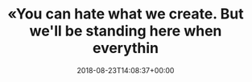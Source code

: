 ---
retweeted: false
source: <a href="https://about.twitter.com/products/tweetdeck" rel="nofollow">TweetDeck</a>
entities:
  hashtags: []
  symbols: []
  user_mentions:
  - name: boysetsfireofficial
    screen_name: boysetsfire302
    indices:
    - '88'
    - '103'
    id_str: '995364836'
    id: '995364836'
  urls: []
display_text_range:
- '0'
- '118'
favorite_count: '0'
id_str: '1032630692461596672'
truncated: false
retweet_count: '0'
id: '1032630692461596672'
created_at: Thu Aug 23 14:08:37 +0000 2018
favorited: false
full_text: |-
  «You can hate what we create.
  But we'll be standing here when everything falls apart.»

  @boysetsfire302 noch immer \m/
lang: en
tags:
- pesos/twitter
date: '2018-08-23T14:08:37+00:00'
src: https://twitter.com/bascht/status/1032630692461596672
original_url: https://twitter.com/bascht/status/1032630692461596672
type: twitter_tweet
text: |-
  «You can hate what we create.
  But we'll be standing here when everything falls apart.»

  @boysetsfire302 noch immer \m/
title: |-
  «You can hate what we create.
  But we'll be standing here when everythin

---